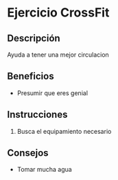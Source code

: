 # Ejercicio CrossFit

## Descripción
Ayuda a tener una mejor circulacion

## Beneficios
- Presumir que eres genial

## Instrucciones
1. Busca el equipamiento necesario

## Consejos
- Tomar mucha agua